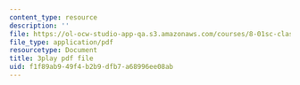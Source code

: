 ```yaml
---
content_type: resource
description: ''
file: https://ol-ocw-studio-app-qa.s3.amazonaws.com/courses/8-01sc-classical-mechanics-fall-2016/f1f89ab949f4b2b9dfb7a68996ee08ab_oRzzwpZ0ei4.pdf
file_type: application/pdf
resourcetype: Document
title: 3play pdf file
uid: f1f89ab9-49f4-b2b9-dfb7-a68996ee08ab
---
```

